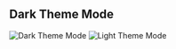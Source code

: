 ## Dark Theme Mode

![Dark Theme Mode](./img/dark-theme-mode)
![Light Theme Mode](./img/light-theme-mode)
